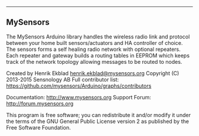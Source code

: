 ----------------------------
## MySensors

The MySensors Arduino library handles the wireless radio link and protocol
between your home built sensors/actuators and HA controller of choice.
The sensors forms a self healing radio network with optional repeaters. Each
repeater and gateway builds a routing tables in EEPROM which keeps track of the
network topology allowing messages to be routed to nodes.

Created by Henrik Ekblad <henrik.ekblad@mysensors.org>
Copyright (C) 2013-2015 Sensnology AB
Full contributor list: https://github.com/mysensors/Arduino/graphs/contributors

Documentation: http://www.mysensors.org
Support Forum: http://forum.mysensors.org

This program is free software; you can redistribute it and/or
modify it under the terms of the GNU General Public License
version 2 as published by the Free Software Foundation.
